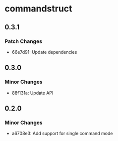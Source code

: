# commandstruct

## 0.3.1

### Patch Changes

- 66e7d91: Update dependencies

## 0.3.0

### Minor Changes

- 88f131a: Update API

## 0.2.0

### Minor Changes

- a6708e3: Add support for single command mode
